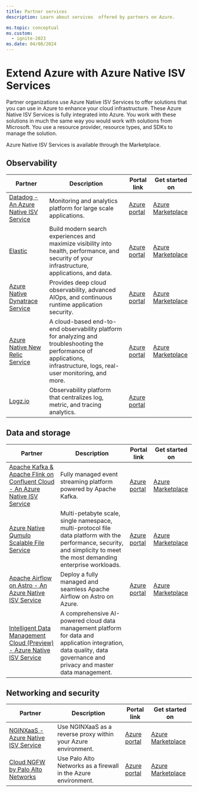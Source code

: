 ```yaml
---
title: Partner services
description: Learn about services  offered by partners on Azure.

ms.topic: conceptual
ms.custom:
  - ignite-2023
ms.date: 04/08/2024
---
```


# Extend Azure with Azure Native ISV Services

Partner organizations use Azure Native ISV Services to offer solutions that you can use in Azure to enhance your cloud infrastructure. These Azure Native ISV Services is fully integrated into Azure. You work with these solutions in much the same way you would work with solutions from Microsoft. You use a resource provider, resource types, and SDKs to manage the solution.

Azure Native ISV Services is available through the Marketplace.

## Observability

|Partner  |Description  | Portal link | Get started on|
|---------|-------------|----------------|----|
|[Datadog - An Azure Native ISV Service](datadog/overview.md) |  Monitoring and analytics platform for large scale applications. | [Azure portal](https://portal.azure.com/#view/HubsExtension/BrowseResource/resourceType/Microsoft.Datadog%2Fmonitors) | [Azure Marketplace](https://azuremarketplace.microsoft.com/marketplace/apps/datadog1591740804488.dd_liftr_v2?tab=Overview) |
|[Elastic](elastic/overview.md) | Build modern search experiences and maximize visibility into health, performance, and security of your infrastructure, applications, and data.  | [Azure portal](https://portal.azure.com/#view/HubsExtension/BrowseResource/resourceType/Microsoft.Elastic%2Fmonitors) | [Azure Marketplace](https://azuremarketplace.microsoft.com/marketplace/apps/elastic.ec-azure-pp?tab=Overview) |
|[Azure Native Dynatrace Service](dynatrace/overview.md)   | Provides deep cloud observability, advanced AIOps, and continuous runtime application security.  | [Azure portal](https://portal.azure.com/#view/HubsExtension/BrowseResource/resourceType/Dynatrace.Observability%2Fmonitors) | [Azure Marketplace](https://azuremarketplace.microsoft.com/marketplace/apps/dynatrace.dynatrace_portal_integration?tab=Overview) |
|[Azure Native New Relic Service](new-relic/overview.md)    |  A cloud-based end-to-end observability platform for analyzing and troubleshooting the performance of applications, infrastructure, logs, real-user monitoring, and more.   | [Azure portal](https://portal.azure.com/#view/HubsExtension/BrowseResource/resourceType/NewRelic.Observability%2Fmonitors) | [Azure Marketplace](https://azuremarketplace.microsoft.com/marketplace/apps/newrelicinc1635200720692.newrelic_liftr_payg?tab=Overview) |
|[Logz.io](logzio/overview.md)     | Observability platform that centralizes log, metric, and tracing analytics. | [Azure portal](https://portal.azure.com/#view/HubsExtension/BrowseResource/resourceType/Microsoft.Logz%2Fmonitors) |  |

## Data and storage

|Partner  |Description  |Portal link | Get started on|
|---------|-------------|---------------|----|
|[Apache Kafka & Apache Flink on Confluent Cloud - An Azure Native ISV Service](apache-kafka-confluent-cloud/overview.md) | Fully managed event streaming platform powered by Apache Kafka. | [Azure portal](https://portal.azure.com/#view/HubsExtension/BrowseResource/resourceType/Microsoft.Confluent%2Forganizations) | [Azure Marketplace](https://azuremarketplace.microsoft.com/marketplace/apps/confluentinc.confluent-cloud-azure-prod?tab=Overview) |
|[Azure Native Qumulo Scalable File Service](qumulo/qumulo-overview.md) |  Multi-petabyte scale, single namespace, multi-protocol file data platform with the performance, security, and simplicity to meet the most demanding enterprise workloads.  | [Azure portal](https://portal.azure.com/#view/HubsExtension/BrowseResource/resourceType/Qumulo.Storage%2FfileSystems) | [Azure Marketplace](https://azuremarketplace.microsoft.com/marketplace/apps/qumulo1584033880660.qumulo-saas-mpp?tab=Overview) |
| [Apache Airflow on Astro - An Azure Native ISV Service](astronomer/overview.md) | Deploy a fully managed and seamless Apache Airflow on Astro on Azure. | [Azure portal](https://ms.portal.azure.com/?Azure_Marketplace_Astronomer_assettypeoptions=%7B%22Astronomer%22%3A%7B%22options%22%3A%22%22%7D%7D#browse/Astronomer.Astro%2Forganizations) | [Azure Marketplace](https://azuremarketplace.microsoft.com/en-us/marketplace/apps/astronomer1591719760654.astronomer?tab=Overview) |
 | [Intelligent Data Management Cloud (Preview) - Azure Native ISV Service](informatica/informatica-overview.md) | A comprehensive AI-powered cloud data management platform for data and application integration, data quality, data governance and privacy and master data management. | <!--[Azure portal](https://ms.portal.azure.com/?Azure_Marketplace_Informatica_assettypeoptions=%7B%22Astronomer%22%3A%7B%22options%22%3A%22%22%7D%7D#browse/Informatica.Astro%2Forganizations) --> | <!-- [Azure Marketplace](https://azuremarketplace.microsoft.com/en-us/marketplace/apps/informatica1591719760654.informatica?tab=Overview) --> |

## Networking and security

|Partner  |Description  |Portal link | Get started on |
|---------|-------------|---------------|----|
|[NGINXaaS - Azure Native ISV Service](nginx/nginx-overview.md) | Use NGINXaaS as a reverse proxy within your Azure environment. | [Azure portal](https://portal.azure.com/#view/HubsExtension/BrowseResource/resourceType/NGINX.NGINXPLUS%2FnginxDeployments) | [Azure Marketplace](https://azuremarketplace.microsoft.com/marketplace/apps/f5-networks.f5-nginx-for-azure?tab=Overview) |
|[Cloud NGFW by Palo Alto Networks](palo-alto/palo-alto-overview.md) | Use Palo Alto Networks as a firewall in the Azure environment. | [Azure portal](https://portal.azure.com/#view/HubsExtension/BrowseResource/resourceType/PaloAltoNetworks.Cloudngfw%2Ffirewalls) | [Azure Marketplace](https://azuremarketplace.microsoft.com/marketplace/apps/paloaltonetworks.pan_swfw_cloud_ngfw?tab=Overview) |

